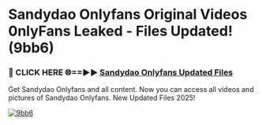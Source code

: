 # Sandydao Onlyfans Original Videos 0nlyFans Leaked - Files Updated! (9bb6)

<h3>🔴 CLICK HERE 🌐==►► <a href="https://tinyurl.com/2m67pmp6" rel="nofollow">Sandydao Onlyfans Updated Files</a></h3>

Get Sandydao Onlyfans and all content. Now you can access all videos and pictures of Sandydao Onlyfans. New Updated Files 2025!

[![9bb6](https://i.imgur.com/H4QAA4z.gif)](https://tinyurl.com/2m67pmp6)